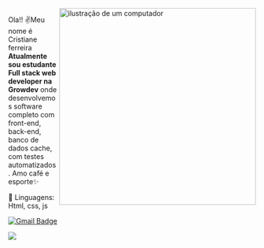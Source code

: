 <img src="https://raw.githubusercontent.com/MicaelliMedeiros/micaellimedeiros/master/image/computer-illustration.png" alt="ilustração de um computador" min-width="400px" max-width="400px" width="400px" align="right">

<p align="left"> 
  Ola!! ✌Meu nome é Cristiane ferreira <strong>Atualmente sou estudante Full stack web developer na Growdev</strong> onde desenvolvemos software completo
  com front-end, back-end, banco de dados cache, com testes automatizados. Amo café e esporte✨ <br>
</p>

<p align="left">
  🦄 Linguagens: Html, css, js
  </p>


[![Gmail Badge](https://img.shields.io/badge/-crislh2017@gmail.com-986DFF?style=flat-square&logo=Gmail&logoColor=white&link=mailto:crislh2017@gmal.com)](mailto:crislh2017@gmail.com)

 <a href="https://wa.me/5551995328791?text=Se desejar, faça contato via WhatsApp" target="_blank"><img src="https://img.shields.io/badge/WhatsApp-25D366?style=for-the-badge&logo=whatsapp&logoColor=white" target="_blank"></a>


<!---
Crrissss/Crrissss is a ✨ special ✨ repository because its `README.md` (this file) appears on your GitHub profile.
You can click the Preview link to take a look at your changes.
--->
